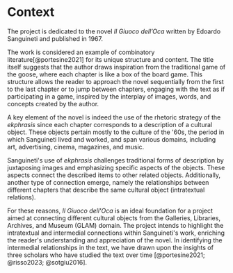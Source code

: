 # Context

The project is dedicated to the novel _Il Giuoco dell’Oca_ written by Edoardo Sanguineti and published in 1967. 

The work is considered an example of combinatory literature[@portesine2021] for its unique structure and content. The title itself suggests that the author draws inspiration from the traditional game of the goose, where each chapter is like a box of the board game. This structure allows the reader to approach the novel sequentially from the first to the last chapter or to jump between chapters, engaging with the text as if participating in a game, inspired by the interplay of images, words, and concepts created by the author.

A key element of the novel is indeed the use of the rhetoric strategy of the _ekphrasis_ since each chapter corresponds to a description of a cultural object. These objects pertain mostly to the culture of the '60s, the period in which Sanguineti lived and worked, and span various domains, including art, advertising, cinema, magazines, and music.

Sanguineti's use of _ekphrasis_ challenges traditional forms of description by juxtaposing images and emphasizing specific aspects of the objects. These aspects connect the described items to other related objects. Additionally, another type of connection emerge, namely the relationships between different chapters that describe the same cultural object (intratextual relations).

For these reasons, _Il Giuoco dell'Oca_ is an ideal foundation for a project aimed at connecting different cultural objects from the Galleries, Libraries, Archives, and Museum (GLAM) domain. The project intends to highlight the intratextual and intermedial connections within Sanguineti's work, enriching the reader's understanding and appreciation of the novel. In identifying the intermedial relationships in the text, we have drawn upon the insights of three scholars who have studied the text over time [@portesine2021; @risso2023; @sotgiu2016].